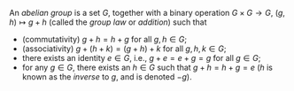 An *abelian group* is a set $G$, together with a binary operation $G\times G\to G$, $(g, h)\mapsto g+h$ (called the *group law* or *addition*) such that

- (commutativity) $g + h = h + g$ for all $g, h \in G$;
- (associativity) $g + (h + k) = (g + h) + k$ for all $g, h, k \in G$;
- there exists an identity $e\in G$, i.e., $g + e = e + g = g$ for all $g\in G$;
- for any $g \in G$, there exists an $h\in G$ such that $g + h = h + g = e$ ($h$ is known as the *inverse* to $g$, and is denoted $-g$).
